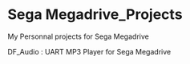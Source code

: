 # Sega Megadrive_Projects
My Personnal projects for Sega Megadrive

DF_Audio : UART MP3 Player for Sega Megadrive

